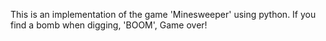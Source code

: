 This is an implementation of the game 'Minesweeper' using python.
If you find a bomb when digging, 'BOOM', Game over!
